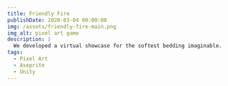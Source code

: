```yaml
---
title: Friendly Fire
publishDate: 2020-03-04 00:00:00
img: /assets/friendly-fire-main.png
img_alt: pixel art game
description: |
  We developed a virtual showcase for the softest bedding imaginable.
tags:
  - Pixel Art
  - Aseprite
  - Unity
---
```


<img src="">